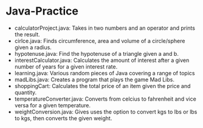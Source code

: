 # Java-Practice

- calculatorProject.java: Takes in two numbers and an operator and prints the result.
- cirlce.java: Finds circumference, area and volume of a circle/sphere given a radius.
- hypotenuse.java: Find the hypotenuse of a triangle given a and b.
- interestCalculator.java: Calculates the amount of interest after a given number of years for a given interest rate.
- learning.java: Various random pieces of Java covering a range of topics
- madLibs.java: Creates a program that plays the game Mad Libs.
- shoppingCart: Calculates the total price of an item given the price and quantity.
- temperatureConverter.java: Converts from celcius to fahrenheit and vice versa for a given temperature.
- weightConversion.java: Gives uses the option to convert kgs to lbs or lbs to kgs, then converts the given weight.
